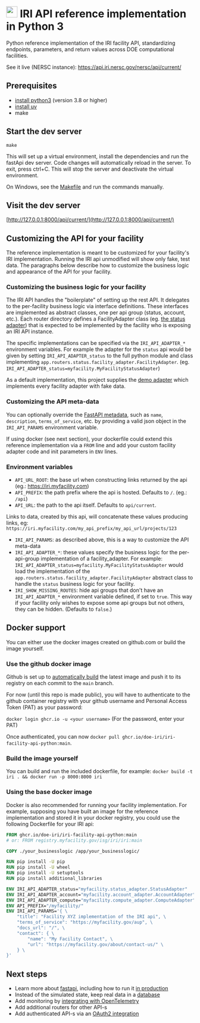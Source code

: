 # <img src="https://iri.science/images/doe-icon-old.png" height=30 /> IRI API reference implementation in Python 3
Python reference implementation of the IRI facility API, standardizing endpoints, parameters, and return values across DOE computational facilities.

See it live (NERSC instance): https://api.iri.nersc.gov/nersc/api/current/

## Prerequisites

- [install python3](https://www.python.org/downloads/) (version 3.8 or higher)
- [install uv](https://docs.astral.sh/uv/getting-started/installation/)
- make

## Start the dev server

`make`

This will set up a virtual environment, install the dependencies and run the fastApi dev server. Code changes will automatically reload
in the server. To exit, press ctrl+C. This will stop the server and deactivate the virtual environment.

On Windows, see the [Makefile](Makefile) and run the commands manually.

## Visit the dev server

[http://127.0.0.1:8000/api/current/](http://127.0.0.1:8000/api/current/)

## Customizing the API for your facility

The reference implementation is meant to be customized for your facility's IRI implementation. Running the IRI api unmodified will show only fake, test data. The paragraphs below describe how to customize the business logic and appearance of the API for your facility.

### Customizing the business logic for your facility
The IRI API handles the "boilerplate" of setting up the rest API. It delegates to the per-facility business logic via interface definitions. These interfaces are implemented as abstract classes, one per api group (status, account, etc.). Each router directory defines a FacilityAdapter class (eg. [the status adapter](app/routers/status/facility_adapter.py)) that is expected to be implemented by the facility who is exposing an IRI API instance. 

The specific implementations can be specified via the `IRI_API_ADAPTER_*` environment variables. For example the adapter for the `status` api would be given by setting `IRI_API_ADAPTER_status` to the full python module and class implementing `app.routers.status.facility_adapter.FacilityAdapter`. (eg. `IRI_API_ADAPTER_status=myfacility.MyFacilityStatusAdapter`)

As a default implementation, this project supplies the [demo adapter](app/demo_adapter.py) which implements every facility adapter with fake data. 

### Customizing the API meta-data
You can optionally override the [FastAPI metadata](https://fastapi.tiangolo.com/tutorial/metadata/), such as `name`, `description`, `terms_of_service`, etc. by providing a valid json object in the `IRI_API_PARAMS` environment variable.

If using docker (see next section), your dockerfile could extend this reference implementation via a `FROM` line and add your custom facility adapter code and init parameters in `ENV` lines.

### Environment variables

- `API_URL_ROOT`: the base url when constructing links returned by the api (eg.: https://iri.myfacility.com)
- `API_PREFIX`: the path prefix where the api is hosted. Defaults to `/`. (eg.: `/api`)
- `API_URL`: the path to the api itself. Defaults to `api/current`.

Links to data, created by this api, will concatenate these values producing links, eg: `https://iri.myfacility.com/my_api_prefix/my_api_url/projects/123`

- `IRI_API_PARAMS`: as described above, this is a way to customize the API meta-data
- `IRI_API_ADAPTER_*`: these values specify the business logic for the per-api-group implementation of a facility_adapter. For example: `IRI_API_ADAPTER_status=myfacility.MyFacilityStatusAdapter` would load the implementation of the `app.routers.status.facility_adapter.FacilityAdapter` abstract class to handle the `status` business logic for your facility.
- `IRI_SHOW_MISSING_ROUTES`: hide api groups that don't have an `IRI_API_ADAPTER_*` environment variable defined, if set to `true`. This way if your facility only wishes to expose some api groups but not others, they can be hidden. (Defaults to `false`.)

## Docker support

You can either use the docker images created on github.com or build the image yourself.

### Use the github docker image

Github is set up to [automatically build](.github/workflows/docker-build.yml) the latest image and push it to its registry on each commit to the `main` branch.

For now (until this repo is made public), you will have to authenticate to the github container registry with your github username and Personal Access Token (PAT) as your password:

`docker login ghcr.io -u <your username>`
(For the password, enter your PAT)

Once authenticated, you can now `docker pull ghcr.io/doe-iri/iri-facility-api-python:main`.

### Build the image yourself

You can build and run the included dockerfile, for example:
`docker build -t iri . && docker run -p 8000:8000 iri`

### Using the base docker image

Docker is also recommended for running your facility implementation. For example, supposing you have built an image for the reference implementation and stored it in your docker registry, you could use the following Dockerfile for your IRI api:

```Dockerfile
FROM ghcr.io/doe-iri/iri-facility-api-python:main
# or: FROM registry.myfacility.gov/isg/iri/iri:main

COPY ./your_businesslogic /app/your_businesslogic/

RUN pip install -U pip
RUN pip install -U wheel
RUN pip install -U setuptools
RUN pip install additional_libraries

ENV IRI_API_ADAPTER_status="myfacility.status_adapter.StatusAdapter"
ENV IRI_API_ADAPTER_account="myfacility.account_adapter.AccountAdapter"
ENV IRI_API_ADAPTER_compute="myfacility.compute_adapter.ComputeAdapter"
ENV API_PREFIX="/myfacility/"
ENV IRI_API_PARAMS='{ \
    "title": "Facility XYZ implementation of the IRI api", \
    "terms_of_service": "https://myfacility.gov/aup", \
    "docs_url": "/", \
    "contact": { \
        "name": "My Facility Contact", \
        "url": "https://myfacility.gov/about/contact-us/" \
    } \
}'
```

## Next steps

- Learn more about [fastapi](https://fastapi.tiangolo.com/), including how to run it [in production](https://fastapi.tiangolo.com/advanced/behind-a-proxy/)
- Instead of the simulated state, keep real data in a [database](/Users/gtorok/dev/iri-api-python/README.md)
- Add monitoring by [integrating with OpenTelemetry](https://opentelemetry.io/docs/zero-code/python/)
- Add additional routers for other API-s
- Add authenticated API-s via an [OAuth2 integration](https://fastapi.tiangolo.com/tutorial/security/oauth2-jwt/)


